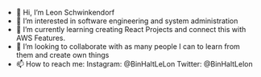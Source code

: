 - 👋 Hi, I’m Leon Schwinkendorf
- 👀 I’m interested in software engineering and system administration
- 🌱 I’m currently learning creating React Projects and connect this with AWS Features.
- 💞️ I’m looking to collaborate with as many people I can to learn from them and create own things
- 📫 How to reach me:   Instagram:   @BinHaltLeLon
                        Twitter:     @BinHaltLelon

<!---
LeonNilsSch/LeonNilsSch is a ✨ special ✨ repository because its `README.md` (this file) appears on your GitHub profile.
You can click the Preview link to take a look at your changes.
--->
